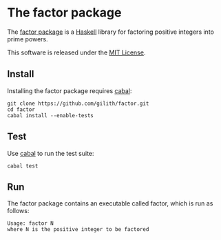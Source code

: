 The factor package
=================

The [factor package][] is a [Haskell][] library for factoring positive
integers into prime powers.

This software is released under the [MIT License][].

Install
-------

Installing the factor package requires [cabal][]:

    git clone https://github.com/gilith/factor.git
    cd factor
    cabal install --enable-tests

Test
----

Use [cabal][] to run the test suite:

    cabal test

Run
----

The factor package contains an executable called factor, which is run
as follows:

    Usage: factor N
    where N is the positive integer to be factored

[Briggs1998]: https://vtechworks.lib.vt.edu/bitstream/handle/10919/36618/etd.pdf "An Introduction to the General Number Field Sieve"
[Byrnes2005]: https://wstein.org/129-05/final_papers/Steve_Byrnes.pdf "The Number Field Sieve"
[cabal]: https://www.haskell.org/cabal/ "Cabal"
[factor package]: https://hackage.haskell.org/package/factor "factor package"
[Haskell]: https://www.haskell.org/ "Haskell"
[Jensen2005]: http://citeseerx.ist.psu.edu/viewdoc/summary?doi=10.1.1.693.9784 "Integer Factorization"
[MIT License]: https://github.com/gilith/factor/blob/master/LICENSE "MIT License"
[msieve]: https://github.com/radii/msieve "msieve"
[Pomerance1996]: https://www.ams.org/notices/199612/pomerance.pdf "A Tale of Two Sieves"
[Thome2012]: https://hal.inria.fr/hal-00756838/en "Square root algorithms for the number field sieve"
